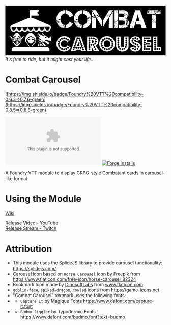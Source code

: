 ![Combat Carousel Logo](img/combat-carousel-fulllogo.png)    
*It's free to ride, but it might cost your life...*
# Combat Carousel
![https://img.shields.io/badge/Foundry%20VTT%20compatibility-0.6.3=>0.7.6-green](https://img.shields.io/badge/Foundry%20VTT%20compatibility-0.8.5=>0.8.8-green)

![GitHub downloads (latest)](https://img.shields.io/github/downloads-pre/death-save/combat-carousel/latest/module.zip)
[![Forge Installs](https://img.shields.io/badge/dynamic/json?label=Forge%20Install%20Base&query=package.installs&suffix=%&url=https://forge-vtt.com/api/bazaar/package/combat-carousel&colorB=brightgreen)](https://forge-vtt.com/)

A Foundry VTT module to display CRPG-style Combatant cards in carousel-like format.

# Using the Module
[Wiki](https://github.com/death-save/combat-carousel/wiki)    

[Release Video - YouTube](https://www.youtube.com/watch?v=tG1rKcG1Oa4)    
[Release Stream - Twitch](https://www.twitch.tv/videos/754023462?t=0h0m49s)

# Attribution
- This module uses the SplideJS library to provide carousel functionality: https://splidejs.com/
- Carousel icon based on `Horse Carousel` icon by <a href="https://www.flaticon.com/authors/freepik" title="Freepik">Freepik</a> from https://www.flaticon.com/free-icon/horse-carousel_82324
- Bookmark Icon made by <a href="https://www.flaticon.com/authors/dinosoftlabs" title="DinosoftLabs">DinosoftLabs</a> from <a href="https://www.flaticon.com/" title="Flaticon"> www.flaticon.com</a>
- `goblin-face`, `spiked-dragon`, `cowled` icons from https://game-icons.net
- "Combat Carousel" textmark uses the following fonts: 
- - `Capture It` by Magique Fonts https://www.dafont.com/capture-it.font 
- - `Budmo Jiggler` by Typodermic Fonts https://www.dafont.com/budmo.font?text=budmo

